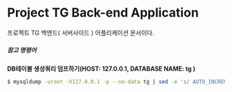 # Project TG Back-end Application

프로젝트 TG 백엔드( 서버사이드 ) 어플리케이션 문서이다.


##### 참고 명령어

**DB테이블 생성쿼리 덤프하기(HOST: 127.0.0.1, DATABASE NAME: tg )**
```bash
$ mysqldump -uroot -h127.0.0.1 -p --no-data tg | sed -e 's/ AUTO_INCREMENT=[0-9]\+//' -e '/^--.*$/d'
```